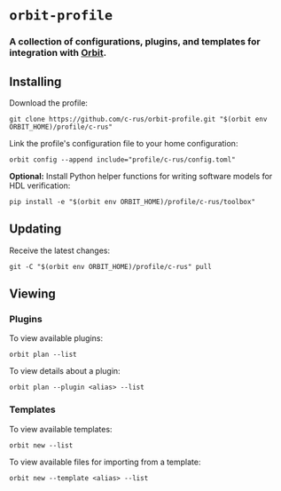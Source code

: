 # `orbit-profile`

### A collection of configurations, plugins, and templates for integration with [Orbit](https://github.com/c-rus/orbit).
  
## Installing

Download the profile:

```
git clone https://github.com/c-rus/orbit-profile.git "$(orbit env ORBIT_HOME)/profile/c-rus"
```

Link the profile's configuration file to your home configuration:

```
orbit config --append include="profile/c-rus/config.toml"
```

__Optional:__ Install Python helper functions for writing software models for HDL verification:
```
pip install -e "$(orbit env ORBIT_HOME)/profile/c-rus/toolbox"
```

## Updating

Receive the latest changes:

```
git -C "$(orbit env ORBIT_HOME)/profile/c-rus" pull
```

## Viewing

### Plugins

To view available plugins:

```
orbit plan --list
```

To view details about a plugin:

```
orbit plan --plugin <alias> --list
```

### Templates

To view available templates:

```
orbit new --list
```

To view available files for importing from a template:

```
orbit new --template <alias> --list
```